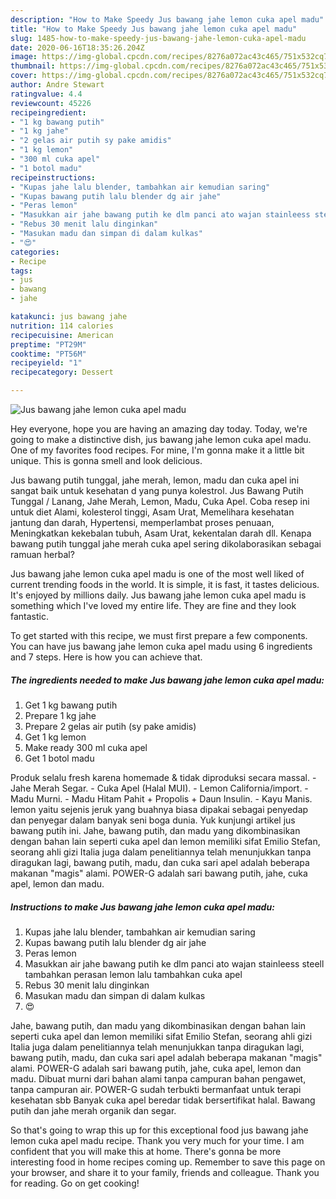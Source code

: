 ```yaml
---
description: "How to Make Speedy Jus bawang jahe lemon cuka apel madu"
title: "How to Make Speedy Jus bawang jahe lemon cuka apel madu"
slug: 1485-how-to-make-speedy-jus-bawang-jahe-lemon-cuka-apel-madu
date: 2020-06-16T18:35:26.204Z
image: https://img-global.cpcdn.com/recipes/8276a072ac43c465/751x532cq70/jus-bawang-jahe-lemon-cuka-apel-madu-foto-resep-utama.jpg
thumbnail: https://img-global.cpcdn.com/recipes/8276a072ac43c465/751x532cq70/jus-bawang-jahe-lemon-cuka-apel-madu-foto-resep-utama.jpg
cover: https://img-global.cpcdn.com/recipes/8276a072ac43c465/751x532cq70/jus-bawang-jahe-lemon-cuka-apel-madu-foto-resep-utama.jpg
author: Andre Stewart
ratingvalue: 4.4
reviewcount: 45226
recipeingredient:
- "1 kg bawang putih"
- "1 kg jahe"
- "2 gelas air putih sy pake amidis"
- "1 kg lemon"
- "300 ml cuka apel"
- "1 botol madu"
recipeinstructions:
- "Kupas jahe lalu blender, tambahkan air kemudian saring"
- "Kupas bawang putih lalu blender dg air jahe"
- "Peras lemon"
- "Masukkan air jahe bawang putih ke dlm panci ato wajan stainleess steell tambahkan perasan lemon lalu tambahkan cuka apel"
- "Rebus 30 menit lalu dinginkan"
- "Masukan madu dan simpan di dalam kulkas"
- "😍"
categories:
- Recipe
tags:
- jus
- bawang
- jahe

katakunci: jus bawang jahe 
nutrition: 114 calories
recipecuisine: American
preptime: "PT29M"
cooktime: "PT56M"
recipeyield: "1"
recipecategory: Dessert

---
```



![Jus bawang jahe lemon cuka apel madu](https://img-global.cpcdn.com/recipes/8276a072ac43c465/751x532cq70/jus-bawang-jahe-lemon-cuka-apel-madu-foto-resep-utama.jpg)

Hey everyone, hope you are having an amazing day today. Today, we're going to make a distinctive dish, jus bawang jahe lemon cuka apel madu. One of my favorites food recipes. For mine, I'm gonna make it a little bit unique. This is gonna smell and look delicious.

Jus bawang putih tunggal, jahe merah, lemon, madu dan cuka apel ini sangat baik untuk kesehatan d yang punya kolestrol. Jus Bawang Putih Tunggal / Lanang, Jahe Merah, Lemon, Madu, Cuka Apel. Coba resep ini untuk diet Alami, kolesterol tinggi, Asam Urat, Memelihara kesehatan jantung dan darah, Hypertensi, memperlambat proses penuaan, Meningkatkan kekebalan tubuh, Asam Urat, kekentalan darah dll. Kenapa bawang putih tunggal jahe merah cuka apel sering dikolaborasikan sebagai ramuan herbal?

Jus bawang jahe lemon cuka apel madu is one of the most well liked of current trending foods in the world. It is simple, it is fast, it tastes delicious. It's enjoyed by millions daily. Jus bawang jahe lemon cuka apel madu is something which I've loved my entire life. They are fine and they look fantastic.


To get started with this recipe, we must first prepare a few components. You can have jus bawang jahe lemon cuka apel madu using 6 ingredients and 7 steps. Here is how you can achieve that.

<!--inarticleads1-->

##### The ingredients needed to make Jus bawang jahe lemon cuka apel madu:

1. Get 1 kg bawang putih
1. Prepare 1 kg jahe
1. Prepare 2 gelas air putih (sy pake amidis)
1. Get 1 kg lemon
1. Make ready 300 ml cuka apel
1. Get 1 botol madu


Produk selalu fresh karena homemade &amp; tidak diproduksi secara massal. - Jahe Merah Segar. - Cuka Apel (Halal MUI). - Lemon California/import. - Madu Murni. - Madu Hitam Pahit + Propolis + Daun Insulin. - Kayu Manis. lemon yaitu sejenis jeruk yang buahnya biasa dipakai sebagai penyedap dan penyegar dalam banyak seni boga dunia. Yuk kunjungi artikel jus bawang putih ini. Jahe, bawang putih, dan madu yang dikombinasikan dengan bahan lain seperti cuka apel dan lemon memiliki sifat Emilio Stefan, seorang ahli gizi Italia juga dalam penelitiannya telah menunjukkan tanpa diragukan lagi, bawang putih, madu, dan cuka sari apel adalah beberapa makanan &#34;magis&#34; alami. POWER-G adalah sari bawang putih, jahe, cuka apel, lemon dan madu. 

<!--inarticleads2-->

##### Instructions to make Jus bawang jahe lemon cuka apel madu:

1. Kupas jahe lalu blender, tambahkan air kemudian saring
1. Kupas bawang putih lalu blender dg air jahe
1. Peras lemon
1. Masukkan air jahe bawang putih ke dlm panci ato wajan stainleess steell tambahkan perasan lemon lalu tambahkan cuka apel
1. Rebus 30 menit lalu dinginkan
1. Masukan madu dan simpan di dalam kulkas
1. 😍


Jahe, bawang putih, dan madu yang dikombinasikan dengan bahan lain seperti cuka apel dan lemon memiliki sifat Emilio Stefan, seorang ahli gizi Italia juga dalam penelitiannya telah menunjukkan tanpa diragukan lagi, bawang putih, madu, dan cuka sari apel adalah beberapa makanan &#34;magis&#34; alami. POWER-G adalah sari bawang putih, jahe, cuka apel, lemon dan madu. Dibuat murni dari bahan alami tanpa campuran bahan pengawet, tanpa campuran air. POWER-G sudah terbukti bermanfaat untuk terapi kesehatan sbb  Banyak cuka apel beredar tidak bersertifikat halal. Bawang putih dan jahe merah organik dan segar. 

So that's going to wrap this up for this exceptional food jus bawang jahe lemon cuka apel madu recipe. Thank you very much for your time. I am confident that you will make this at home. There's gonna be more interesting food in home recipes coming up. Remember to save this page on your browser, and share it to your family, friends and colleague. Thank you for reading. Go on get cooking!
